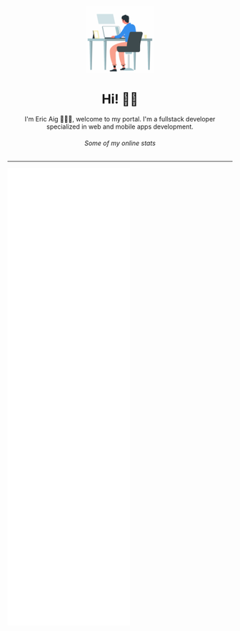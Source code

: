 <p align='center'>
<img height="150" src="https://raw.githubusercontent.com/ericaig/ericaig/master/working.gif"/>
</p>

<h1 align='center'>Hi! 👋🏾</h1>
<p align='center'>I'm Eric Aig 👨🏾‍💻, welcome to my portal. I'm a fullstack developer specialized in web and mobile apps development.</p>

<h6 align='center'>Some of my online stats</h6>
<hr/>


<!-- ![Metrics](https://github-readme-stats.vercel.app/api?username=ericaig&count_private=true&show_icons=true&theme=default) -->
![Metrics](https://raw.githubusercontent.com/ericaig/ericaig/master/github-metrics.svg)